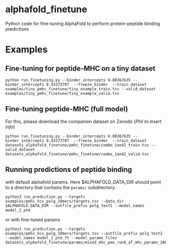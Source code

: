# alphafold_finetune
Python code for fine-tuning AlphaFold to perform protein-peptide binding predictions


# Examples

## Fine-tuning for peptide-MHC on a tiny dataset

```
python run_finetuning.py --binder_intercepts 0.80367635 --binder_intercepts 0.43373787  --freeze_binder  --train_dataset examples/tiny_pmhc_finetune/tiny_example_train.tsv --valid_dataset examples/tiny_pmhc_finetune/tiny_example_valid.tsv
```

## Fine-tuning peptide-MHC (full model)

For this, please download the companion dataset on Zenodo (*Phil to insert info*)

```
python run_finetuning.py --binder_intercepts 0.80367635 --binder_intercepts 0.43373787  --freeze_binder  --train_dataset datasets_alphafold_finetune/pmhc_finetune/combo_1and2_train.tsv --valid_dataset datasets_alphafold_finetune/pmhc_finetune/combo_1and2_valid.tsv

```

## Running predictions of peptide binding

with default alphafold params. Here $ALPHAFOLD_DATA_DIR should point to a directory that contains the `params/` subdirectory.
```
python3 run_prediction.py --targets examples/pmhc_hcv_polg_10mers/targets.tsv --data_dir $ALPHAFOLD_DATA_DIR --outfile_prefix polg_test1 --model_names model_2_ptm
```

or with fine-tuned params

```
python3 run_prediction.py --targets examples/pmhc_hcv_polg_10mers/targets.tsv --outfile_prefix polg_test2 --model_names model_2_ptm_ft --model_params_files datasets_alphafold_finetune/params/mixed_mhc_pae_run6_af_mhc_params_20640.pkl
```



